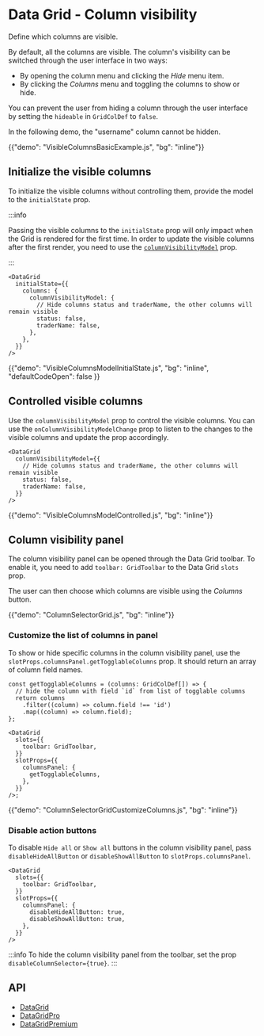# Data Grid - Column visibility

<p class="description">Define which columns are visible.</p>

By default, all the columns are visible.
The column's visibility can be switched through the user interface in two ways:

- By opening the column menu and clicking the _Hide_ menu item.
- By clicking the _Columns_ menu and toggling the columns to show or hide.

You can prevent the user from hiding a column through the user interface by setting the `hideable` in `GridColDef` to `false`.

In the following demo, the "username" column cannot be hidden.

{{"demo": "VisibleColumnsBasicExample.js", "bg": "inline"}}

## Initialize the visible columns

To initialize the visible columns without controlling them, provide the model to the `initialState` prop.

:::info

Passing the visible columns to the `initialState` prop will only impact when the Grid is rendered for the first time. In order to update the visible columns after the first render, you need to use the [`columnVisibilityModel`](#controlled-visible-columns) prop.

:::

```tsx
<DataGrid
  initialState={{
    columns: {
      columnVisibilityModel: {
        // Hide columns status and traderName, the other columns will remain visible
        status: false,
        traderName: false,
      },
    },
  }}
/>
```

{{"demo": "VisibleColumnsModelInitialState.js", "bg": "inline", "defaultCodeOpen": false }}

## Controlled visible columns

Use the `columnVisibilityModel` prop to control the visible columns.
You can use the `onColumnVisibilityModelChange` prop to listen to the changes to the visible columns and update the prop accordingly.

```tsx
<DataGrid
  columnVisibilityModel={{
    // Hide columns status and traderName, the other columns will remain visible
    status: false,
    traderName: false,
  }}
/>
```

{{"demo": "VisibleColumnsModelControlled.js", "bg": "inline"}}

## Column visibility panel

The column visibility panel can be opened through the Data Grid toolbar.
To enable it, you need to add `toolbar: GridToolbar` to the Data Grid `slots` prop.

The user can then choose which columns are visible using the _Columns_ button.

{{"demo": "ColumnSelectorGrid.js", "bg": "inline"}}

### Customize the list of columns in panel

To show or hide specific columns in the column visibility panel, use the `slotProps.columnsPanel.getTogglableColumns` prop. It should return an array of column field names.

```tsx
const getTogglableColumns = (columns: GridColDef[]) => {
  // hide the column with field `id` from list of togglable columns
  return columns
    .filter((column) => column.field !== 'id')
    .map((column) => column.field);
};

<DataGrid
  slots={{
    toolbar: GridToolbar,
  }}
  slotProps={{
    columnsPanel: {
      getTogglableColumns,
    },
  }}
/>;
```

{{"demo": "ColumnSelectorGridCustomizeColumns.js", "bg": "inline"}}

### Disable action buttons

To disable `Hide all` or `Show all` buttons in the column visibility panel, pass `disableHideAllButton` or `disableShowAllButton` to `slotProps.columnsPanel`.

```tsx
<DataGrid
  slots={{
    toolbar: GridToolbar,
  }}
  slotProps={{
    columnsPanel: {
      disableHideAllButton: true,
      disableShowAllButton: true,
    },
  }}
/>
```

:::info
To hide the column visibility panel from the toolbar, set the prop `disableColumnSelector={true}`.
:::

## API

- [DataGrid](/x/api/data-grid/data-grid/)
- [DataGridPro](/x/api/data-grid/data-grid-pro/)
- [DataGridPremium](/x/api/data-grid/data-grid-premium/)
